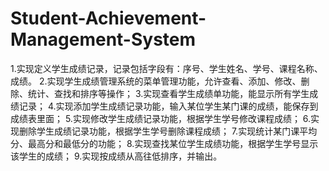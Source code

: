 # Student-Achievement-Management-System
1.实现定义学生成绩记录，记录包括字段有：序号、学生姓名、学号、课程名称、成绩。 2.实现学生成绩管理系统的菜单管理功能，允许查看、添加、修改、删除、统计、查找和排序等操作； 3.实现查看学生成绩单功能，能显示所有学生成绩记录； 4.实现添加学生成绩记录功能，输入某位学生某门课的成绩，能保存到成绩表里面； 5.实现修改学生成绩记录功能，根据学生学号修改课程成绩； 6.实现删除学生成绩记录功能，根据学生学号删除课程成绩； 7.实现统计某门课平均分、最高分和最低分的功能； 8.实现查找某位学生成绩功能，根据学生学号显示该学生的成绩； 9.实现按成绩从高往低排序，并输出。
